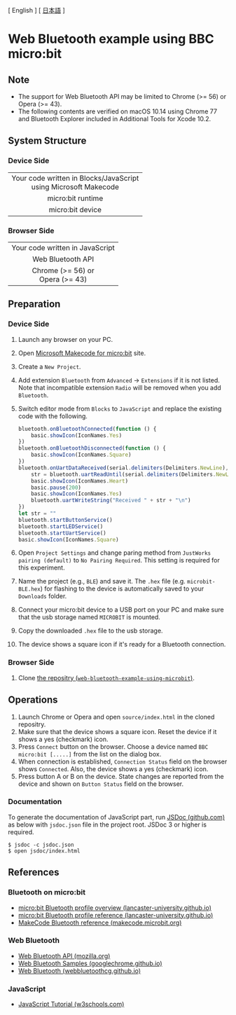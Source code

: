 [ English ] [ [日本語](README_ja.md) ]

# Web Bluetooth example using BBC micro:bit

## Note

+ The support for Web Bluetooth API may be limited to Chrome (>= 56) or Opera (>= 43).
+ The following contents are verified on macOS 10.14 using Chrome 77 and Bluetooth Explorer included in Additional Tools for Xcode 10.2.

## System Structure

### Device Side

<table>
	<tr><td align="center">
Your code written in Blocks/JavaScript
	<br>
using Microsoft Makecode
	</td></tr>
	<tr><td align="center">
micro:bit runtime
	</td></tr>
	<tr><td align="center">
micro:bit device
	</td></tr>
	</table>

### Browser Side

<table>
	<tr><td align="center">
Your code written in JavaScript
	</td></tr>
	<tr><td align="center">
Web Bluetooth API
	</td></tr>
	<tr><td align="center">
Chrome (>= 56) or
	<br>
Opera (>= 43)
	</td></tr>
	</table>

## Preparation

### Device Side

1. Launch any browser on your PC.
1. Open [Microsoft Makecode for micro:bit](https://makecode.microbit.org/) site.
1. Create a `New Project`.
1. Add extension `Bluetooth` from `Advanced` -> `Extensions` if it is not listed. Note that incompatible extension `Radio` will be removed when you add `Bluetooth`.
1. Switch editor mode from `Blocks` to `JavaScript` and replace the existing code with the following.

	```javascript
	bluetooth.onBluetoothConnected(function () {
	    basic.showIcon(IconNames.Yes)
	})
	bluetooth.onBluetoothDisconnected(function () {
	    basic.showIcon(IconNames.Square)
	})
	bluetooth.onUartDataReceived(serial.delimiters(Delimiters.NewLine), function () {
	    str = bluetooth.uartReadUntil(serial.delimiters(Delimiters.NewLine))
	    basic.showIcon(IconNames.Heart)
	    basic.pause(200)
	    basic.showIcon(IconNames.Yes)
	    bluetooth.uartWriteString("Received " + str + "\n")
	})
	let str = ""
	bluetooth.startButtonService()
	bluetooth.startLEDService()
	bluetooth.startUartService()
	basic.showIcon(IconNames.Square)
	```

1. Open `Project Settings` and change paring method from `JustWorks pairing (default)` to `No Pairing Required`. This setting is required for this experiment.
1. Name the project (e.g., `BLE`) and save it. The `.hex` file (e.g. `microbit-BLE.hex`) for flashing to the device is automatically saved to your `Downloads` folder.
1. Connect your micro:bit device to a USB port on your PC and make sure that the usb storage named `MICROBIT` is mounted.
1. Copy the downloaded `.hex` file to the usb storage.
1. The device shows a square icon if it's ready for a Bluetooth connection.

### Browser Side

1. Clone [the repositry (`web-bluetooth-example-using-microbit`)](https://github.com/softgraph/web-bluetooth-example-using-microbit).

## Operations

1. Launch Chrome or Opera and open `source/index.html` in the cloned repositry.
1. Make sure that the device shows a square icon. Reset the device if it shows a yes (checkmark) icon.
1. Press `Connect` button on the browser. Choose a device named `BBC micro:bit [.....]` from the list on the dialog box.
1. When connection is established, `Connection Status` field on the browser shows `Connected`. Also, the device shows a yes (checkmark) icon.
1. Press button A or B on the device. State changes are reported from the device and shown on `Button Status` field on the browser.

### Documentation

To generate the documentation of JavaScript part, run [JSDoc (github.com)](https://github.com/jsdoc/jsdoc) as below with `jsdoc.json` file in the project root. JSDoc 3 or higher is required.
```Console
$ jsdoc -c jsdoc.json
$ open jsdoc/index.html
```

## References

### Bluetooth on micro:bit

+ [micro:bit Bluetooth profile overview (lancaster-university.github.io)](https://lancaster-university.github.io/microbit-docs/ble/profile/)
+ [micro:bit Bluetooth profile reference (lancaster-university.github.io)](https://lancaster-university.github.io/microbit-docs/resources/bluetooth/bluetooth_profile.html)
+ [MakeCode Bluetooth reference (makecode.microbit.org)](https://makecode.microbit.org/reference/bluetooth)

### Web Bluetooth

+ [Web Bluetooth API (mozilla.org)](https://developer.mozilla.org/en-US/docs/Web/API/Web_Bluetooth_API)
+ [Web Bluetooth Samples (googlechrome.github.io)](https://googlechrome.github.io/samples/web-bluetooth/)
+ [Web Bluetooth (webbluetoothcg.github.io)](https://webbluetoothcg.github.io/web-bluetooth/)

### JavaScript

+ [JavaScript Tutorial (w3schools.com)](https://www.w3schools.com/js/)

